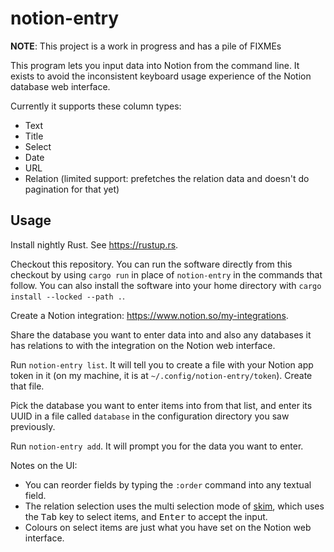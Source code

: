 # notion-entry

**NOTE**: This project is a work in progress and has a pile of FIXMEs

This program lets you input data into Notion from the command line. It exists
to avoid the inconsistent keyboard usage experience of the Notion database web
interface.

Currently it supports these column types:

* Text
* Title
* Select
* Date
* URL
* Relation (limited support: prefetches the relation data and doesn't do
  pagination for that yet)

## Usage

Install nightly Rust. See <https://rustup.rs>.

Checkout this repository. You can run the software directly from this checkout
by using `cargo run` in place of `notion-entry` in the commands that follow.
You can also install the software into your home directory with
`cargo install --locked --path .`.

Create a Notion integration: <https://www.notion.so/my-integrations>.

Share the database you want to enter data into and also any databases it has
relations to with the integration on the Notion web interface.

Run `notion-entry list`. It will tell you to create a file with your Notion app
token in it (on my machine, it is at `~/.config/notion-entry/token`). Create
that file.

Pick the database you want to enter items into from that list, and enter its
UUID in a file called `database` in the configuration directory you saw
previously.

Run `notion-entry add`. It will prompt you for the data you want to enter.

Notes on the UI:

* You can reorder fields by typing the `:order` command into any textual
  field.
* The relation selection uses the multi selection mode of
  [skim](https://github.com/lotabout/skim), which uses the <kbd>Tab</kbd> key
  to select items, and <kbd>Enter</kbd> to accept the input.
* Colours on select items are just what you have set on the Notion web
  interface.

